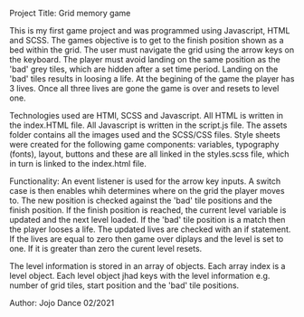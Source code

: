 Project Title: Grid memory game

This is my first game project and was programmed using Javascript, HTML and SCSS. The games objective is to get to the finish position shown as a bed within the grid. The user must navigate the grid using the arrow keys on the keyboard. The player must avoid landing on the same position as the 'bad' grey tiles, which are hidden after a set time period. Landing on the 'bad' tiles results in loosing a life. At the begining of the game the player has 3 lives. Once all three lives are gone the game is over and resets to level one.

Technologies used are HTMl, SCSS and Javascript. 
All HTML is written in the index.HTML file. 
All Javascript is written in the script.js file.
The assets folder contains all the images used and the SCSS/CSS files. Style sheets were created for the following game components: variables, typography (fonts), layout, buttons and these are all linked in the styles.scss file, which in turn is linked to the index.html file.

Functionality: 
An event listener is used for the arrow key inputs. A switch case is then enables whih determines where on the grid the player moves to. The new position is checked against the 'bad' tile positions and the finish position. If the finish position is reached, the current level variable is updated and the next level loaded. If the 'bad' tile position is a match then the player looses a life. The updated lives are checked with an if statement. If the lives are equal to zero then game over diplays and the level is set to one. If it is greater than zero the curent level resets.

The level information is stored in an array of objects. Each array index is a level object. Each level object jhad keys with the level information e.g. number of grid tiles, start position and the 'bad' tile positions.


Author: Jojo Dance 02/2021